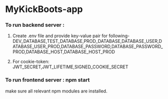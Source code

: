 ﻿# MyKickBoots-app

### To run backend server :
1. Create .env file and provide key-value pair for following-DEV_DATABASE,TEST_DATABASE,PROD_DATABASE,DATABASE_USER,DATABASE_USER_PROD,DATABASE_PASSWORD,DATABASE_PASSWORD_PROD,DATABASE_HOST,DATABASE_HOST_PROD

2. For cookie-token: JWT_SECRET,JWT_LIFETIME,SIGNED_COOKIE_SECRET

### To run frontend server : npm start

make sure all relevant npm modules are installed.
